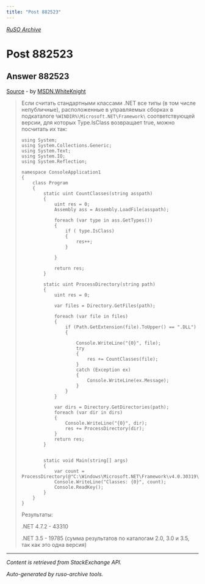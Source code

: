 ```yaml
---
title: "Post 882523"
---
```

<p><i><a href="https://github.com/MSDN-WhiteKnight/ruso-archive/">RuSO Archive</a></i></p>
<h1>Post 882523</h1>
<h2>Answer 882523</h2>
<p><a href="https://ru.stackoverflow.com/a/882523/">Source</a> - by <a href="https://ru.stackoverflow.com/users/240512/msdn-whiteknight">MSDN.WhiteKnight</a></p>
<blockquote>
<p>Если считать стандартными классами .NET все типы (в том числе непубличные), расположенные в управляемых сборках в подкаталоге <code>%WINDIR%\Microsoft.NET\Framework\</code> соответствующей версии, для которых Type.IsClass возвращает true, можно посчитать их так:</p>

<pre><code>using System;
using System.Collections.Generic;
using System.Text;
using System.IO;
using System.Reflection;

namespace ConsoleApplication1
{
    class Program
    {
        static uint CountClasses(string asspath)
        {
            uint res = 0;
            Assembly ass = Assembly.LoadFile(asspath);

            foreach (var type in ass.GetTypes())
            {
                if ( type.IsClass)
                {                    
                    res++;
                }

            }

            return res;
        }

        static uint ProcessDirectory(string path)
        {
            uint res = 0;

            var files = Directory.GetFiles(path);

            foreach (var file in files)
            {
                if (Path.GetExtension(file).ToUpper() == ".DLL")
                {

                    Console.WriteLine("{0}", file);
                    try
                    {
                        res += CountClasses(file);
                    }
                    catch (Exception ex)
                    {
                        Console.WriteLine(ex.Message);                            
                    }
                }                
            }

            var dirs = Directory.GetDirectories(path);
            foreach (var dir in dirs)
            {
                Console.WriteLine("{0}", dir);
                res += ProcessDirectory(dir);
            }
            return res;
        }


        static void Main(string[] args)
        {
            var count = ProcessDirectory(@"C:\Windows\Microsoft.NET\Framework\v4.0.30319\");
            Console.WriteLine("Classes: {0}", count);
            Console.ReadKey();            
        }
    }
}
</code></pre>

<p>Результаты:</p>

<p>.NET 4.7.2 - 43310</p>

<p>.NET 3.5 - 19785 (сумма результатов по каталогам 2.0, 3.0 и 3.5, так как это одна версия)</p>

</blockquote>
<hr/>
<p><i>Content is retrieved from StackExchange API. </i></p>
<p><i>Auto-generated by ruso-archive tools. </i></p>
